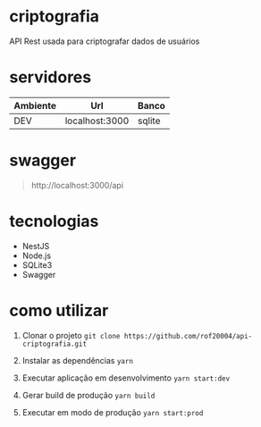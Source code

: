 # criptografia

API Rest usada para criptografar dados de usuários

# servidores

|Ambiente | Url  | Banco |
|---|---|---|
|DEV| localhost:3000 | sqlite |

# swagger

> http://localhost:3000/api

# tecnologias

* NestJS
* Node.js  
* SQLite3
* Swagger

# como utilizar

1. Clonar o projeto
`git clone https://github.com/rof20004/api-criptografia.git`

2. Instalar as dependências
`yarn`

3. Executar aplicação em desenvolvimento
`yarn start:dev`

4. Gerar build de produção
`yarn build`

5. Executar em modo de produção
`yarn start:prod`